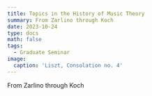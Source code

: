 ```yaml
---
title: Topics in the History of Music Theory
summary: From Zarlino through Koch
date: 2023-10-24
type: docs
math: false
tags:
  - Graduate Seminar
image:
  caption: 'Liszt, Consolation no. 4'
---
```

From Zarlino through Koch
